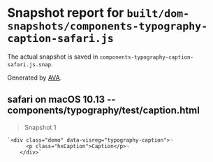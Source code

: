 # Snapshot report for `built/dom-snapshots/components-typography-caption-safari.js`

The actual snapshot is saved in `components-typography-caption-safari.js.snap`.

Generated by [AVA](https://ava.li).

## safari on macOS 10.13 -- components/typography/test/caption.html

> Snapshot 1

    `<div class="demo" data-visreg="typography-caption">␊
          <p class="hxCaption">Caption</p>␊
        </div>`
